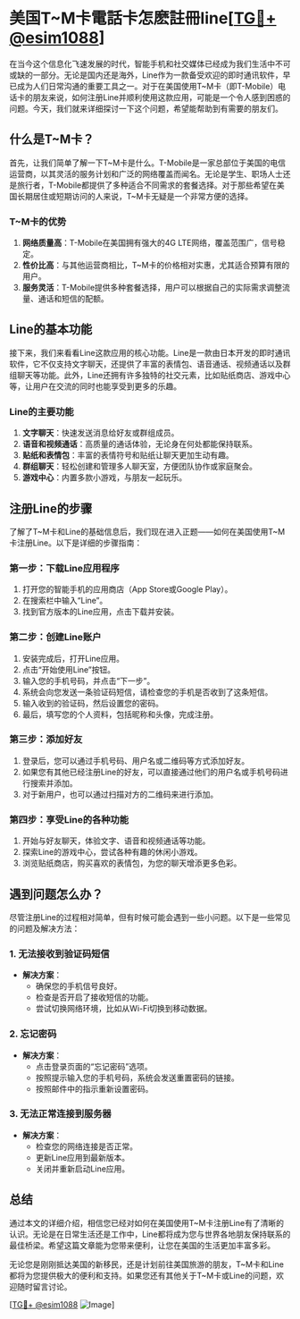 # 美国T~M卡電話卡怎麽註冊line[[TG💪+ @esim1088](https://t.me/s/esim1088)]

在当今这个信息化飞速发展的时代，智能手机和社交媒体已经成为我们生活中不可或缺的一部分。无论是国内还是海外，Line作为一款备受欢迎的即时通讯软件，早已成为人们日常沟通的重要工具之一。对于在美国使用T~M卡（即T-Mobile）电话卡的朋友来说，如何注册Line并顺利使用这款应用，可能是一个令人感到困惑的问题。今天，我们就来详细探讨一下这个问题，希望能帮助到有需要的朋友们。

## 什么是T~M卡？

首先，让我们简单了解一下T~M卡是什么。T-Mobile是一家总部位于美国的电信运营商，以其灵活的服务计划和广泛的网络覆盖而闻名。无论是学生、职场人士还是旅行者，T-Mobile都提供了多种适合不同需求的套餐选择。对于那些希望在美国长期居住或短期访问的人来说，T~M卡无疑是一个非常方便的选择。

### T~M卡的优势

1. **网络质量高**：T-Mobile在美国拥有强大的4G LTE网络，覆盖范围广，信号稳定。
2. **性价比高**：与其他运营商相比，T~M卡的价格相对实惠，尤其适合预算有限的用户。
3. **服务灵活**：T-Mobile提供多种套餐选择，用户可以根据自己的实际需求调整流量、通话和短信的配额。

## Line的基本功能

接下来，我们来看看Line这款应用的核心功能。Line是一款由日本开发的即时通讯软件，它不仅支持文字聊天，还提供了丰富的表情包、语音通话、视频通话以及群组聊天等功能。此外，Line还拥有许多独特的社交元素，比如贴纸商店、游戏中心等，让用户在交流的同时也能享受到更多的乐趣。

### Line的主要功能

1. **文字聊天**：快速发送消息给好友或群组成员。
2. **语音和视频通话**：高质量的通话体验，无论身在何处都能保持联系。
3. **贴纸和表情包**：丰富的表情符号和贴纸让聊天更加生动有趣。
4. **群组聊天**：轻松创建和管理多人聊天室，方便团队协作或家庭聚会。
5. **游戏中心**：内置多款小游戏，与朋友一起玩乐。

## 注册Line的步骤

了解了T~M卡和Line的基础信息后，我们现在进入正题——如何在美国使用T~M卡注册Line。以下是详细的步骤指南：

### 第一步：下载Line应用程序

1. 打开您的智能手机的应用商店（App Store或Google Play）。
2. 在搜索栏中输入“Line”。
3. 找到官方版本的Line应用，点击下载并安装。

### 第二步：创建Line账户

1. 安装完成后，打开Line应用。
2. 点击“开始使用Line”按钮。
3. 输入您的手机号码，并点击“下一步”。
4. 系统会向您发送一条验证码短信，请检查您的手机是否收到了这条短信。
5. 输入收到的验证码，然后设置您的密码。
6. 最后，填写您的个人资料，包括昵称和头像，完成注册。

### 第三步：添加好友

1. 登录后，您可以通过手机号码、用户名或二维码等方式添加好友。
2. 如果您有其他已经注册Line的好友，可以直接通过他们的用户名或手机号码进行搜索并添加。
3. 对于新用户，也可以通过扫描对方的二维码来进行添加。

### 第四步：享受Line的各种功能

1. 开始与好友聊天，体验文字、语音和视频通话等功能。
2. 探索Line的游戏中心，尝试各种有趣的休闲小游戏。
3. 浏览贴纸商店，购买喜欢的表情包，为您的聊天增添更多色彩。

## 遇到问题怎么办？

尽管注册Line的过程相对简单，但有时候可能会遇到一些小问题。以下是一些常见的问题及解决方法：

### 1. 无法接收到验证码短信

- **解决方案**：
  - 确保您的手机信号良好。
  - 检查是否开启了接收短信的功能。
  - 尝试切换网络环境，比如从Wi-Fi切换到移动数据。

### 2. 忘记密码

- **解决方案**：
  - 点击登录页面的“忘记密码”选项。
  - 按照提示输入您的手机号码，系统会发送重置密码的链接。
  - 按照邮件中的指示重新设置密码。

### 3. 无法正常连接到服务器

- **解决方案**：
  - 检查您的网络连接是否正常。
  - 更新Line应用到最新版本。
  - 关闭并重新启动Line应用。

## 总结

通过本文的详细介绍，相信您已经对如何在美国使用T~M卡注册Line有了清晰的认识。无论是在日常生活还是工作中，Line都将成为您与世界各地朋友保持联系的最佳桥梁。希望这篇文章能为您带来便利，让您在美国的生活更加丰富多彩。

无论您是刚刚抵达美国的新移民，还是计划前往美国旅游的朋友，T~M卡和Line都将为您提供极大的便利和支持。如果您还有其他关于T~M卡或Line的问题，欢迎随时留言讨论。

[[TG💪+ @esim1088](https://t.me/s/esim1088) ![Image](https://i.postimg.cc/4NQfJmqS/Snipaste-2025-05-13-00-14-12.png)]